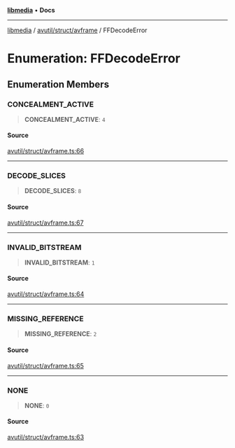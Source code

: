 [**libmedia**](../../../../README.md) • **Docs**

***

[libmedia](../../../../README.md) / [avutil/struct/avframe](../README.md) / FFDecodeError

# Enumeration: FFDecodeError

## Enumeration Members

### CONCEALMENT\_ACTIVE

> **CONCEALMENT\_ACTIVE**: `4`

#### Source

[avutil/struct/avframe.ts:66](https://github.com/zhaohappy/libmedia/blob/87bf8029d8be58d5035a3f4dc7037c25d1ac371b/src/avutil/struct/avframe.ts#L66)

***

### DECODE\_SLICES

> **DECODE\_SLICES**: `8`

#### Source

[avutil/struct/avframe.ts:67](https://github.com/zhaohappy/libmedia/blob/87bf8029d8be58d5035a3f4dc7037c25d1ac371b/src/avutil/struct/avframe.ts#L67)

***

### INVALID\_BITSTREAM

> **INVALID\_BITSTREAM**: `1`

#### Source

[avutil/struct/avframe.ts:64](https://github.com/zhaohappy/libmedia/blob/87bf8029d8be58d5035a3f4dc7037c25d1ac371b/src/avutil/struct/avframe.ts#L64)

***

### MISSING\_REFERENCE

> **MISSING\_REFERENCE**: `2`

#### Source

[avutil/struct/avframe.ts:65](https://github.com/zhaohappy/libmedia/blob/87bf8029d8be58d5035a3f4dc7037c25d1ac371b/src/avutil/struct/avframe.ts#L65)

***

### NONE

> **NONE**: `0`

#### Source

[avutil/struct/avframe.ts:63](https://github.com/zhaohappy/libmedia/blob/87bf8029d8be58d5035a3f4dc7037c25d1ac371b/src/avutil/struct/avframe.ts#L63)
